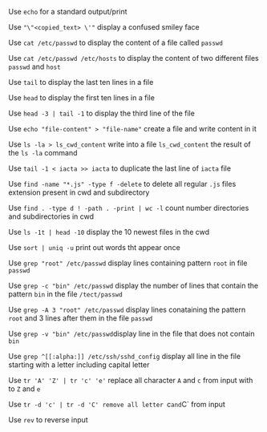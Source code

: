 Use `echo` for a standard output/print

Use `"\"<copied_text> \'"` display a confused smiley face

Use `cat /etc/passwd` to display the content of a file called `passwd`

Use `cat /etc/passwd /etc/hosts` to display the content of two different files `passwd` and `host`

Use `tail` to display the last ten lines in a file

Use `head` to display the first ten lines in a file

Use `head -3 | tail -1` to display the third line of the file

Use `echo "file-content" > "file-name"` create a file and write content in it

Use `ls -la > ls_cwd_content` write into a file `ls_cwd_content` the result of the `ls -la` command

Use `tail -1 < iacta >> iacta` to duplicate the last line of `iacta` file

Use `find -name "*.js" -type f -delete` to delete all regular `.js` files extension present in cwd and subdirectory

Use `find . -type d ! -path . -print | wc -l` count number directories and subdirectories in cwd

Use `ls -1t | head -10` display the 10 newest files in the cwd

Use `sort | uniq -u` print out words tht appear once

Use `grep "root" /etc/passwd` display lines containing pattern `root` in file `passwd`

Use `grep -c "bin" /etc/passwd` display the number of lines that contain the pattern `bin` in the file `/tect/passwd`

Use `grep -A 3 "root" /etc/passwd` display lines conataining the pattern `root` and 3 lines after them in the file `passwd`

Use `grep -v "bin" /etc/passwd`display line in the file that does not contain `bin`

Use `grep ^[[:alpha:]] /etc/ssh/sshd_config` display all line in the file starting with a letter including capital letter

Use `tr 'A' 'Z' | tr 'c' 'e'` replace all character `A` and `c` from input with to `Z` and `e`

Use `tr -d 'c' | tr -d 'C' remove all letter `c` and `C` from input

Use `rev` to reverse input 
